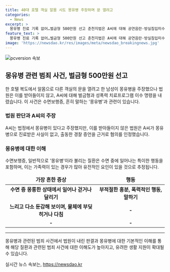 ```yaml
---
title: 40대 호텔 객실 알몸 시도 몽유병 주장하며 문 열려고
categories:
  - News
excerpt: >
  몽유병 진료 기록 없어…벌금형 500만원 선고 춘천지법은 A씨에 대해 공연음란·방실침입미수 혐의로 벌금 500만원을 선고하고 성폭력 치료프로그램 이수를 명령했다. A씨는 호텔에서 알몸으로 다른 객실 문을 열려고 시도한 것으로 밝혀졌으며, 몽유병을 주장하였으나 법원은 받아들이지 않았다. 몽유병은 수면 중에 걷거나 달리는 수면장애로, 가족력이 있는 경우가 많아 유전적인 요인이 추정된다. A씨는 이를 이유로 변론했으나 법원은 몽유병 진료 기록이 없고, 상태가 의사소통에 방해되지 않았다는 증언 등을 고려하여 혐의를 인정하였다.
feature_text: >
  몽유병 진료 기록 없어…벌금형 500만원 선고 춘천지법은 A씨에 대해 공연음란·방실침입미수 혐의로 벌금 500만원을 선고하고 성폭력 치료프로그램 이수를 명령했다. A씨는 호텔에서 알몸으로 다른 객실 문을 열려고 시도한 것으로 밝혀졌으며, 몽유병을 주장하였으나 법원은 받아들이지 않았다. 몽유병은 수면 중에 걷거나 달리는 수면장애로, 가족력이 있는 경우가 많아 유전적인 요인이 추정된다. A씨는 이를 이유로 변론했으나 법원은 몽유병 진료 기록이 없고, 상태가 의사소통에 방해되지 않았다는 증언 등을 고려하여 혐의를 인정하였다.
image: 'https://newsdao.kr/res/images/meta/newsdao_breakingnews.jpg'
---
```


<p><img src="https://newsdao.kr/res/images/meta/newsdao_breakingnews.jpg" alt="pcversion 속보" /></p>

<h2 data-ke-size="size26">몽유병 관련 범죄 사건, 벌금형 500만원 선고</h2>

<p data-ke-size="size16">한 호텔 복도에서 알몸으로 다른 객실의 문을 열려고 한 남성이 몽유병을 주장했으나 법원은 이를 받아들이지 않고, A씨에 대해 벌금형과 성폭력 치료프로그램 이수 명령을 내렸습니다. 이 사건은 수면보행증, 흔히 말하는 '몽유병'과 관련이 있습니다.</p>

<h3 data-ke-size="size23">법원 판단과 A씨의 주장</h3>

<p data-ke-size="size16">A씨는 법정에서 몽유병이 있다고 주장했지만, 이를 받아들이지 않은 법원은 A씨가 몽유병으로 진료받은 사실이 없고, 출동한 경찰 증언을 근거로 혐의를 인정했습니다.</p>

<h3 data-ke-size="size23">몽유병에 대한 이해</h3>

<p data-ke-size="size16">수면보행증, 일반적으로 '몽유병'이라 불리는 질환은 수면 중에 일어나는 특이한 행동을 포함하며, 이는 가족력이 있는 경우가 많아 유전적인 요인이 있을 것으로 추정됩니다.</p>

<table>
<thead>
<tr>
<td style="text-align: center; height: 17px;"><b>가장 흔한 증상</b></td>
<td style="text-align: center; height: 17px;"><b>행동</b></td>
</tr>
</thead>
<tbody>
<tr>
<td style="text-align: center; height: 17px;"><b>수면 중 몽롱한 상태에서 일어나 걷거나 달리기</b></td>
<td style="text-align: center; height: 17px;"><b>부적절한 흥분, 폭력적인 행동, 말하기</b></td>
</tr>
<tr>
<td style="text-align: center; height: 17px;"><b>느리고 다소 둔감해 보이며, 물체에 부딪히거나 다침</b></td>
<td style="text-align: center; height: 17px;"><b>-</b></td>
</tr>
<tr>
<td style="text-align: center; height: 17px;"><b>-</b></td>
<td style="text-align: center; height: 17px;"><b>-</b></td>
</tr>
</tbody>
</table>

<hr>

<p data-ke-size="size16">몽유병과 관련된 범죄 사건에서 법원이 내린 판결과 몽유병에 대한 기본적인 이해를 통해 해당 질환과 관련된 범죄 사건에 대한 이해도가 높아지고, 유려한 생활 지원이 확대될 수 있습니다.</p>
실시간 뉴스 속보는, <a href="https://newsdao.kr" rel="dofollow">https://newsdao.kr</a>


